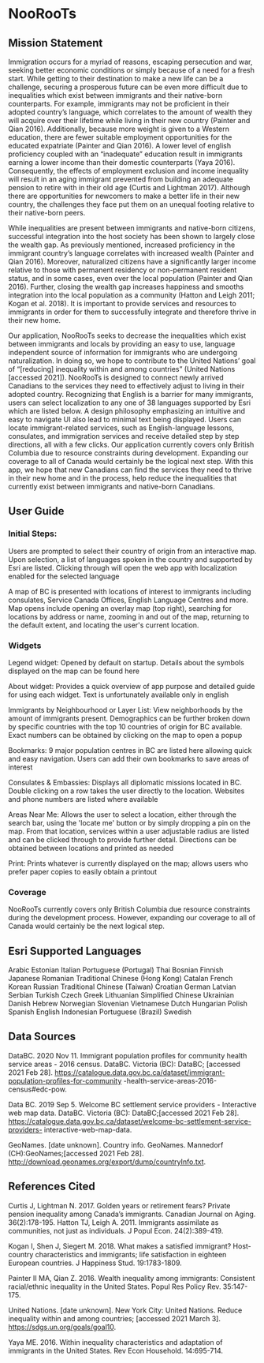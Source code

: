 # NooRooTs

## Mission Statement

Immigration occurs for a myriad of reasons, escaping persecution and war, seeking better economic conditions or simply because of a need for a fresh start. While getting to their destination to make a new life can be a challenge, securing a prosperous future can be even more difficult due to  inequalities which exist between immigrants and their native-born counterparts. For example, immigrants may not be proficient in their adopted country’s language, which correlates to the amount of wealth they will acquire over their lifetime while living in their new country (Painter and Qian 2016). Additionally, because more weight is given to a Western education, there are fewer suitable employment opportunities for the educated expatriate (Painter and Qian 2016). A lower level of english proficiency coupled with an  “inadequate” education result in immigrants earning a lower income than their domestic counterparts (Yaya 2016). Consequently, the effects of employment exclusion and income inequality will result in an aging immigrant prevented from building an adequate pension to retire with in their old age (Curtis and Lightman 2017). Although there are opportunities for newcomers to make a better life in their new country, the challenges they face put them on an unequal footing relative to their native-born peers.

While inequalities are present between immigrants and native-born citizens, successful integration into the host society has been shown to largely close the wealth gap. As previously mentioned, increased proficiency in the immigrant country’s language correlates with increased wealth (Painter and Qian 2016). Moreover, naturalized citizens have a significantly larger income relative to  those with permanent residency or non-permanent resident status, and in some cases, even over the local population (Painter and Qian 2016). Further, closing the wealth gap  increases happiness and smooths integration into the local population as a community (Hatton and Leigh 2011; Kogan et al. 2018). It is important to provide services and resources to immigrants in order for them to successfully integrate and therefore thrive in their new home.

Our application, NooRooTs seeks to decrease the inequalities which exist between immigrants and locals by providing an easy to use, language independent source of information for immigrants who are undergoing naturalization. In doing so, we hope to contribute to the United Nations’ goal of “[reducing] inequality within and among countries” (United Nations [accessed 2021]). NooRooTs is designed to connect newly arrived Canadians to the services they need to effectively adjust to living in their adopted country. Recognizing that English is a barrier for many immigrants, users can select localization to any one of 38 languages supported by Esri which are listed below. A design philosophy emphasizing an intuitive and easy to navigate UI also lead to minimal text being displayed. Users can locate immigrant-related services, such as English-language lessons, consulates, and immigration services and receive detailed step by step directions, all with a few clicks. Our application currently covers only British Columbia due to resource constraints during development. Expanding our coverage to all of Canada would certainly be the logical next step. With this app, we hope that new Canadians can find the services they need to thrive in their new home and in the process, help reduce the inequalities that currently exist between immigrants and native-born Canadians.


## User Guide

### Initial Steps:

Users are prompted to select their country of origin from an interactive map. Upon selection, a list of languages spoken in the country and supported by Esri are listed. Clicking through will open the web app with localization enabled for the selected language

A map of BC is presented with locations of interest to immigrants including consulates, Service Canada Offices, English Language Centres and more. Map opens include opening an overlay map (top right), searching for locations by address or name, zooming in and out of the map, returning to the default extent, and locating the user's current location.

### Widgets

Legend widget: Opened by default on startup. Details about the symbols displayed on the map can be found here

About widget: Provides a quick overview of app purpose and detailed guide for using each widget. Text is unfortunately available only in english

Immigrants by Neighbourhood or Layer List: View neighborhoods by the amount of immigrants present. Demographics can be further broken down by specific countries with the top 10 countries of origin for BC available. Exact numbers can be obtained by clicking on the map to open a popup

Bookmarks: 9 major population centres in BC are listed here allowing quick and easy navigation. Users can add their own bookmarks to save areas of interest

Consulates & Embassies: Displays all diplomatic missions located in BC. Double clicking on a row takes the user directly to the location. Websites and phone numbers are listed where available

Areas Near Me: Allows the user to select a location, either through the search bar, using the 'locate me' button or by simply dropping a pin on the map. From that location, services within a user adjustable radius are listed and can be clicked through to provide further detail. Directions can be obtained between locations and printed as needed

Print: Prints whatever is currently displayed on the map; allows users who prefer paper copies to easily obtain a printout


### Coverage

NooRooTs currently covers only British Columbia due resource constraints during the development process. However, expanding our coverage to all of Canada would certainly be the next logical step.



## Esri Supported Languages
Arabic
Estonian
Italian
Portuguese (Portugal)
Thai
Bosnian
Finnish
Japanese
Romanian
Traditional Chinese (Hong Kong)
Catalan
French
Korean
Russian
Traditional Chinese (Taiwan)
Croatian
German
Latvian
Serbian
Turkish
Czech
Greek
Lithuanian
Simplified Chinese
Ukrainian
Danish
Hebrew
Norwegian
Slovenian
Vietnamese
Dutch
Hungarian
Polish
Spanish
English
Indonesian
Portuguese (Brazil)
Swedish


## Data Sources

DataBC. 2020 Nov 11. Immigrant population profiles for community health service areas - 2016 census. 		DataBC. Victoria (BC): DataBC; [accessed 2021  Feb 28]. 						https://catalogue.data.gov.bc.ca/dataset/immigrant-population-profiles-for-community			-health-service-areas-2016-census#edc-pow.

Data BC. 2019 Sep 5. Welcome BC settlement service providers - Interactive web map data. DataBC. 		Victoria (BC): DataBC;[accessed 2021 Feb 28]. 								https://catalogue.data.gov.bc.ca/dataset/welcome-bc-settlement-service-providers-			interactive-web-map-data.

GeoNames. [date unknown]. Country info. GeoNames. Mannedorf (CH):GeoNames;[accessed 2021 Feb 		28]. http://download.geonames.org/export/dump/countryInfo.txt.

## References Cited

Curtis J, Lightman N. 2017. Golden years or retirement fears? Private pension inequality among 			Canada’s immigrants. Canadian Journal on Aging. 36(2):178-195.
Hatton TJ, Leigh A. 2011. Immigrants assimilate as communities, not just as individuals. J Popul Econ. 		24(2):389-419.

Kogan I, Shen J, Siegert M. 2018. What makes a satisfied immigrant? Host-country characteristics and 		immigrants; life satisfaction in eighteen European countries. J Happiness Stud. 19:1783-1809.

Painter II MA, Qian Z. 2016. Wealth inequality among immigrants: Consistent racial/ethnic inequality in 		the United States. Popul Res Policy Rev. 35:147-175.

United Nations. [date unknown]. New York City: United Nations. Reduce inequality within and among 		countries; [accessed 2021 March 3]. https://sdgs.un.org/goals/goal10.

Yaya ME. 2016. Within inequality characteristics and adaptation of immigrants in the United States. Rev 		Econ Household. 14:695-714.
